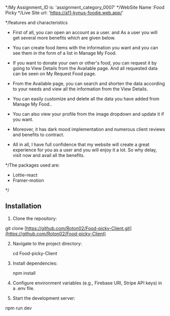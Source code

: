 */My Assignment_ID is: 'assignment_category_0007'
*/WebSite Name :Food Picky
*/Live Site url: 'https://a11-kynus-foodie.web.app/'

*/features and characteristics
* First of all, you can open an account as a user. and As a user you will get several more benefits which are given below.

* You can create food items with the information you want and you can see them in the form of a list in Manage My Food.

* If you want to donate your own or other's food, you can request it by going to View Details from the Available page. And all requested data can be seen on My Request Food page.

* From the Available page, you can search and shorten the data according to your needs and view all the information from the View Details.

* You can easily customize and delete all the data you have added from Manage My Food..

* You can also view your profile from the image dropdown and update it if you want.

* Moreover, it has dark mood implementation and numerous client reviews and benefits to contract.

* All in all, I have full confidence that my website will create a great experience for you as a user and you will enjoy it a lot. So why delay, visit now and avail all the benefits. 

*/The packages used are:
*   Lottie-react
*   Framer-motion

*/
## Installation

1. Clone the repository:

git clone [https://github.com/Roton02/Food-picky-Client.git](https://github.com/Roton02/Food-picky-Client)

2. Navigate to the project directory:
   
   cd Food-picky-Client
   
3. Install dependencies:
   
   npm install
   
4. Configure environment variables (e.g., Firebase URI, Stripe API keys) in a .env file.
5. Start the development server:

npm run dev
